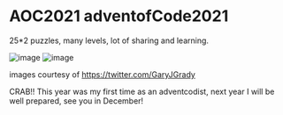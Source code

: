 # AOC2021 adventofCode2021
25*2 puzzles, many levels, lot of sharing and learning. 

![image](https://user-images.githubusercontent.com/69343655/156818111-4facc771-da25-4578-9512-728ad4f966f4.png)
![image](https://user-images.githubusercontent.com/69343655/156818607-d58080d4-7f9a-4efd-84ae-f40e912a256f.png)

images courtesy of https://twitter.com/GaryJGrady



CRAB!! This year was my first time as an adventcodist, next year I will be well prepared, see you in December!
